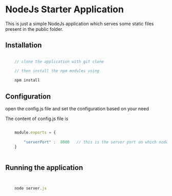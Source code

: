 #  NodeJs Starter Application

This is just a simple NodeJs application which serves some static files present in the public folder.


## Installation

```javascript

    // clone the application with git clone

    // then install the npm modules using
     
    npm install


```

## Configuration

open the config.js file and set the configuration based on your need

The content of config.js file is


```javascript

    module.exports = {
    
        "serverPort" :  8080   // this is the server port on which node application will start
    }
    

```


## Running the application


```javascript


    node server.js


```

